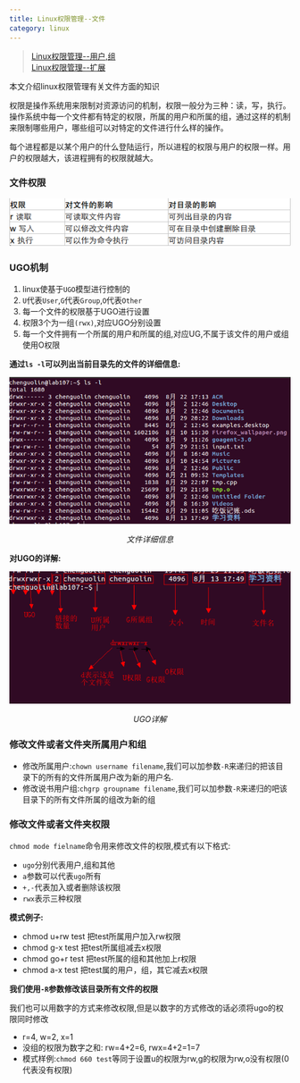 ```yaml
---
title: Linux权限管理--文件
category: linux
---
```


> [Linux权限管理--用户,组](/2013/10/09/rights-management-user/) <br/>
> [Linux权限管理--扩展](/2013/10/09/rights-management-extend/)

本文介绍linux权限管理有关文件方面的知识
<!--more-->

权限是操作系统用来限制对资源访问的机制，权限一般分为三种：读，写，执行。操作系统中每一个文件都有特定的权限，所属的用户和所属的组，通过这样的机制来限制哪些用户，哪些组可以对特定的文件进行什么样的操作。

每个进程都是以某个用户的什么登陆运行，所以进程的权限与用户的权限一样。用户的权限越大，该进程拥有的权限就越大。

### 文件权限

![文件权限](/i//2013-10-09-7.png)

### UGO机制

1. linux使基于`UGO`模型进行控制的
2. `U`代表`User`,`G`代表`Group`,`O`代表`Other`
3. 每一个文件的权限基于UGO进行设置
4. 权限3个为一组`(rwx)`,对应UGO分别设置
5. 每一个文件拥有一个所属的用户和所属的组,对应UG,不属于该文件的用户或组使用O权限

**通过`ls -l`可以列出当前目录先的文件的详细信息:**

![文件详细信息](/i//2013-10-09-2.png) <center>*文件详细信息*</center>

**对UGO的详解:**

![UGO详解](/i//2013-10-09-3.png) <center>*UGO详解*</center>

### 修改文件或者文件夹所属用户和组

- 修改所属用户:`chown username filename`,我们可以加参数`-R`来递归的把该目录下的所有的文件所属用户改为新的用户名.
- 修改说书用户组:`chgrp groupname filename`,我们可以加参数`-R`来递归的吧该目录下的所有文件所属的组改为新的组

### 修改文件或者文件夹权限

`chmod mode fielname`命令用来修改文件的权限,模式有以下格式:

- `ugo`分别代表用户,组和其他
- `a`参数可以代表`ugo`所有
- `+,-`代表加入或者删除该权限
- `rwx`表示三种权限

**模式例子:**

- chmod u+rw test 把test所属用户加入rw权限
- chmod g-x test 把test所属组减去x权限
- chmod go+r test 把test所属的组和其他加上r权限
- chmod a-x test 把test属的用户，组，其它减去x权限

**我们使用`-R`参数修改该目录所有文件的权限**

我们也可以用数字的方式来修改权限,但是以数字的方式修改的话必须将ugo的权限同时修改

- r=4, w=2, x=1
- 没组的权限为数字之和: rw=4+2=6, rwx=4+2=1=7
- 模式样例:`chmod 660 test`等同于设置u的权限为rw,g的权限为rw,o没有权限(0代表没有权限)
